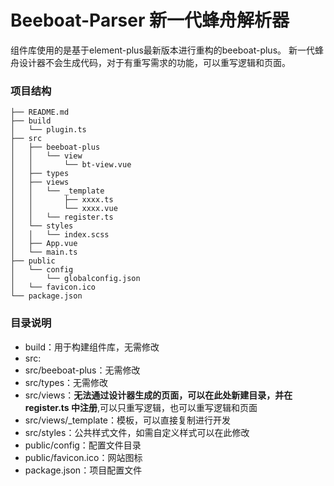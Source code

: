 # Beeboat-Parser 新一代蜂舟解析器
组件库使用的是基于element-plus最新版本进行重构的beeboat-plus。
新一代蜂舟设计器不会生成代码，对于有重写需求的功能，可以重写逻辑和页面。
### 项目结构

```
├── README.md
├── build
│   └── plugin.ts
├── src
│   ├── beeboat-plus
│   │   └── view
│   │       └── bt-view.vue
│   ├── types
│   ├── views
│   │   └── _template
│   │       ├── xxxx.ts
│   │       └── xxxx.vue
│   │   └── register.ts
│   └── styles
│   │   └── index.scss
│   ├── App.vue
│   └── main.ts
├── public
│   └── config
│       └── globalconfig.json
│   └── favicon.ico
└── package.json
```

### 目录说明

- build：用于构建组件库，无需修改
- src: 
- src/beeboat-plus：无需修改
- src/types：无需修改
- src/views：**无法通过设计器生成的页面，可以在此处新建目录，并在 register.ts 中注册**,可以只重写逻辑，也可以重写逻辑和页面
- src/views/_template：模板，可以直接复制进行开发
- src/styles：公共样式文件，如需自定义样式可以在此修改
- public/config：配置文件目录
- public/favicon.ico：网站图标
- package.json：项目配置文件